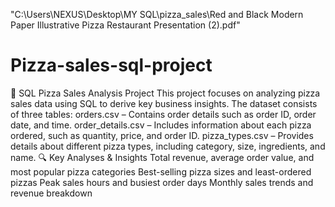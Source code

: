 "C:\Users\NEXUS\Desktop\MY SQL\pizza_sales\Red and Black Modern Paper Illustrative Pizza Restaurant Presentation (2).pdf"

# Pizza-sales-sql-project
🍕 SQL Pizza Sales Analysis Project
This project focuses on analyzing pizza sales data using SQL to derive key business insights. The dataset consists of three tables:
orders.csv – Contains order details such as order ID, order date, and time.
order_details.csv – Includes information about each pizza ordered, such as quantity, price, and order ID.
pizza_types.csv – Provides details about different pizza types, including category, size, ingredients, and name.
🔍 Key Analyses & Insights
Total revenue, average order value, and most popular pizza categories
Best-selling pizza sizes and least-ordered pizzas
Peak sales hours and busiest order days
Monthly sales trends and revenue breakdown
